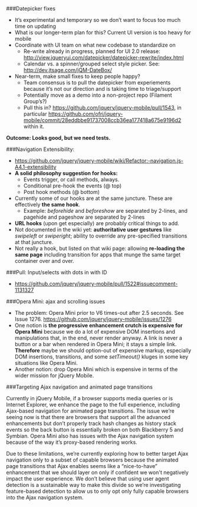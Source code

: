 ###Datepicker fixes
* It’s experimental and temporary so we don’t want to focus too much time on updating
* What is our longer-term plan for this? Current UI version is too heavy for mobile
* Coordinate with UI team on what new codebase to standardize on
  - Re-write already in progress, planned for UI 2.0 release: http://view.jqueryui.com/datepicker/datepicker-rewrite/index.html
  - Calendar vs. a spinner/grouped select style picker. See: http://dev.jtsage.com/jQM-DateBox/
* Near-term, make small fixes to keep people happy?
  - Team consensus is to pull the datepicker from experiements because it’s not our direction and is taking time to triage/support
  - Potentially move as a demo into a non-project repo (Filament Group’s?)
  - Pull this in? https://github.com/jquery/jquery-mobile/pull/1543, in particular https://github.com/ofri/jquery-mobile/commit/28eddbbe91737008ccb36ea177418a675e9196d2 within it.


**Outcome:  Looks good, but we need tests.**


###Navigation Extensibility: 
* https://github.com/jquery/jquery-mobile/wiki/Refactor:-navigation.js-A4.1-extensibility
* **A solid philosophy suggestion for hooks:**
  - Events trigger, or call methods, always.
  - Conditional pre-hook the events (@ top)
  - Post hook methods (@ bottom)
* Currently some of our hooks are at the same juncture.  These are effectively **the same hook**.
  - Example: *beforehide* and *beforeshow* are separated by 2-lines, and pagehide and pageshow are separated by 2-lines
* **URL hooks** (upon get especially) are probably critical things to add.
* Not documented in the wiki yet: **authoritative user gestures** like *swipeleft* or *swiperight*; ability to override any pre-specified transitions at that juncture.
* Not really a hook, but listed on that wiki page: allowing **re-loading the same page** including transition for apps that munge the same target container over and over.

###Pull: Input/selects with dots in with ID
* https://github.com/jquery/jquery-mobile/pull/1522#issuecomment-1131327

###Opera Mini: ajax and scrolling issues
* The problem: Opera Mini prior to V6 times-out after 2.5 seconds.  See Issue 1276. https://github.com/jquery/jquery-mobile/issues/1276
* One notion is **the progressive enhancement crutch is expensive for Opera Mini** because we do a lot of expensive DOM insertions and manipulations that, in the end, never render anyway.  A link is never a button or a bar when rendered in Opera Mini; it stays a simple link.  **Therefore** maybe we should option-out of expensive markup, especially DOM insertions, transitions, and some *setTimeout()* kluges in some key situations like Opera Mini.
* Another notion: drop Opera Mini which is expensive in terms of the wider mission for jQuery Mobile.

###Targeting Ajax navigation and animated page transitions

Currently in jQuery Mobile, if a browser supports media queries or is Internet Explorer, we enhance the page to the full experience, including Ajax-based navigation for animated page transitions. The issue we’re seeing now is that there are browsers that support all the advanced enhancements but don’t properly track hash changes as history stack events so the back button is essentially broken on both Blackberry 5 and Symbian. Opera Mini also has issues with the Ajax navigation system because of the way it’s proxy-based rendering works.

Due to these limitations, we’re currently exploring how to better target Ajax navigation only to a subset of capable browsers because the animated page transitions that Ajax enables seems like a “nice-to-have” enhancement that we should layer on only if confident we won't negatively impact the user experience. We don’t believe that using user agent detection is a sustainable way to make this divide so we’re investigating feature-based detection to allow us to only opt only fully capable browsers into the Ajax navigation system.
